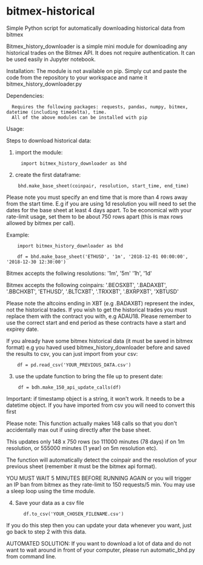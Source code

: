 # bitmex-historical

Simple Python script for automatically downloading historical data from bitmex


Bitmex_history_downloader is a simple mini module for downloading any historical trades on the Bitmex API. It does not require authentication. It can be used easily in Jupyter notebook.
  
Installation:
    The module is not available on pip. Simply cut and paste the code from the repository to your workspace and name it bitmex_history_downloader.py
    
 Dependencies:
 
      Requires the following packages: requests, pandas, numpy, bitmex, datetime (including timedelta), time.
      All of the above modules can be installed with pip
      
 
Usage:
 
Steps to download historical data:

1. import the module:

         import bitmex_history_downloader as bhd


2. create the first dataframe:

        bhd.make_base_sheet(coinpair, resolution, start_time, end_time)

Please note you must specify an end time that is more than 4 rows away from the start time. E.g if you are using 1d resolution you will need to set the dates for the base sheet at least 4 days apart. To be economical with your rate-limit usage, set them to be about 750 rows apart (this is max rows allowed by bitmex per call).

Example:

        import bitmex_history_downloader as bhd
  
        df = bhd.make_base_sheet('ETHUSD', '1m', '2018-12-01 00:00:00', '2018-12-30 12:30:00')

 Bitmex accepts the follwing resolutions: '1m', '5m' '1h', '1d'
    
Bitmex accepts the following coinpairs: '.BEOSXBT', '.BADAXBT', '.BBCHXBT', 'ETHUSD', '.BLTCXBT', '.TRXXBT', '.BXRPXBT', 'XBTUSD'
    
Please note the altcoins ending in XBT (e.g .BADAXBT) represent the index, not the historical trades. If you wish to get the historical trades you must replace them with the contract you with, e.g ADAU18. Please remember to use the correct start and end period as these contracts have a start and expirey date.

If you already have some bitmex historical data (it must be saved in bitmex format) e.g you haved used bitmex_history_downloader before and saved the results to csv, you can just import from your csv:

        df = pd.read_csv('YOUR_PREVIOUS_DATA.csv')


3. use the update function to bring the file up to present date:

        df = bdh.make_150_api_update_calls(df)

Important: if timestamp object is a string, it won't work. It needs to be a datetime object. If you have imported from csv you will need to convert this first

Please note: This function actually makes 148 calls so that you don't accidentally max out if using directly after the base sheet.

This updates only 148 x 750 rows (so 111000 minutes (78 days) if on 1m resolution, or 555000 minutes (1 year) on 5m resolution etc).

The function will automatically detect the coinpair and the resolution of your previous sheet (remember it must be the bitmex api format).

YOU MUST WAIT 5 MINUTES BEFORE RUNNING AGAIN or you will trigger an IP ban from bitmex as they rate-limit to 150 requests/5 min. You may use a sleep loop using the time module.


4. Save your data as a csv file

          df.to_csv('YOUR_CHOSEN_FILENAME.csv')

If you do this step then you can update your data whenever you want, just go back to step 2 with this data. 

AUTOMATED SOLUTION: If you want to download a lot of data and do not want to wait around in front of your computer, please run automatic_bhd.py from command line.
    
